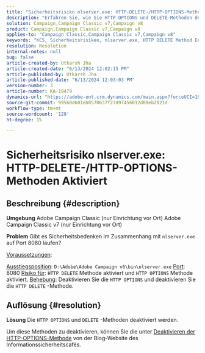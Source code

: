 ```yaml
---
title: "Sicherheitsrisiko nlserver.exe: HTTP-DELETE-/HTTP-OPTIONS-Methoden aktiviert"
description: "Erfahren Sie, wie Sie HTTP-OPTIONS und DELETE-Methoden deaktivieren."
solution: Campaign,Campaign Classic v7,Campaign v8
product: Campaign,Campaign Classic v7,Campaign v8
applies-to: "Campaign Classic,Campaign Classic v7,Campaign v8"
keywords: "KCS, Sicherheitsrisiken, nlserver.exe, HTTP DELETE Method Enabled, HTTP OPTIONS Method Enabled, FAQ, ACC, Adobe Campaign Classic, Adobe Campaign Classic v7"
resolution: Resolution
internal-notes: null
bug: false
article-created-by: Utkarsh Jha
article-created-date: "6/13/2024 12:02:15 PM"
article-published-by: Utkarsh Jha
article-published-date: "6/13/2024 12:03:03 PM"
version-number: 3
article-number: KA-19479
dynamics-url: "https://adobe-ent.crm.dynamics.com/main.aspx?forceUCI=1&pagetype=entityrecord&etn=knowledgearticle&id=4e9f96c3-7c29-ef11-840a-00224808decd"
source-git-commit: 99560d601eb8570637f27d97456012d89eb2021d
workflow-type: tm+mt
source-wordcount: '129'
ht-degree: 1%

---
```


# Sicherheitsrisiko nlserver.exe: HTTP-DELETE-/HTTP-OPTIONS-Methoden Aktiviert

## Beschreibung {#description}


<b>Umgebung</b>
Adobe Campaign Classic (nur Einrichtung vor Ort) Adobe Campaign Classic v7 (nur Einrichtung vor Ort)

<b>Problem</b>
Gibt es Sicherheitsbedenken im Zusammenhang mit `nlserver.exe` auf Port 8080 laufen?

<u>Voraussetzungen</u>:

<u>Ausstiegsposition</u>: `D:\Adobe\Adobe Campaign v6\bin\nlserver.exe`
<u>Port</u>: 8080
<u>Risiko für</u>: `HTTP DELETE` Methode aktiviert und `HTTP OPTIONS` Methode aktiviert.
<u>Behebung</u>: Deaktivieren Sie die `HTTP OPTIONS` und deaktivieren Sie die `HTTP DELETE` -Methode.


## Auflösung {#resolution}


<b>Lösung</b>
Die `HTTP OPTIONS` und `DELETE` -Methoden deaktiviert werden.

Um diese Methoden zu deaktivieren, können Sie die unter [Deaktivieren der HTTP-OPTIONS-Methode](https://protonts.wordpress.com/2013/08/15/how-to-disable-http-options-method/) von der Blog-Website des Informationssicherheitscafés.
